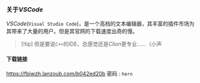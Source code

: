 ### 关于$VSCode$

$VSCode$(`Visual Studio Code`)，是一个高档的文本编辑器，其丰富的插件市场为其带来了大量的用户。但是其官网的下载速度出奇的慢。

> [!tip] 但是要说`C++`的IDE，总感觉还是$Clion$更专业……（小声

#### 下载链接

https://fbiwzh.lanzoub.com/b042ed20b
密码 : `hern`